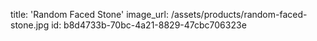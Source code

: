 title: 'Random Faced Stone'
image_url: /assets/products/random-faced-stone.jpg
id: b8d4733b-70bc-4a21-8829-47cbc706323e
